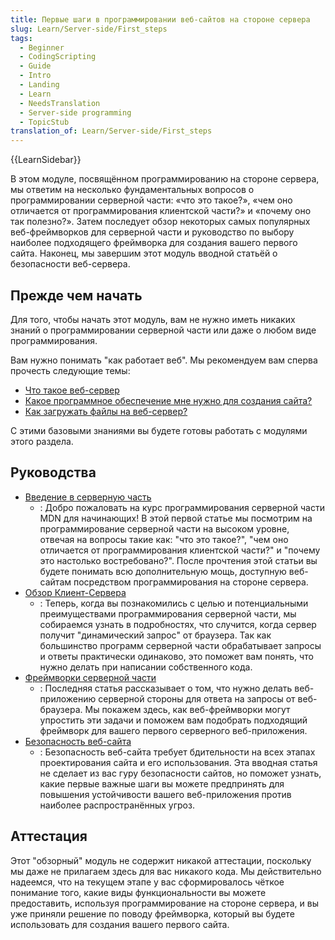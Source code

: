 ```yaml
---
title: Первые шаги в программировании веб-сайтов на стороне сервера
slug: Learn/Server-side/First_steps
tags:
  - Beginner
  - CodingScripting
  - Guide
  - Intro
  - Landing
  - Learn
  - NeedsTranslation
  - Server-side programming
  - TopicStub
translation_of: Learn/Server-side/First_steps
---
```


{{LearnSidebar}}

В этом модуле, посвящённом программированию на стороне сервера, мы ответим на несколько фундаментальных вопросов о программировании серверной части: «что это такое?», «чем оно отличается от программирования клиентской части?» и «почему оно так полезно?». Затем последует обзор некоторых самых популярных веб-фреймворков для серверной части и руководство по выбору наиболее подходящего фреймворка для создания вашего первого сайта. Наконец, мы завершим этот модуль вводной статьёй о безопасности веб-сервера.

## Прежде чем начать

Для того, чтобы начать этот модуль, вам не нужно иметь никаких знаний о программировании серверной части или даже о любом виде программирования.

Вам нужно понимать "как работает веб". Мы рекомендуем вам сперва прочесть следующие темы:

- [Что такое веб-сервер](/ru/docs/Learn/Common_questions/What_is_a_web_server)
- [Какое программное обеспечение мне нужно для создания сайта?](/ru/docs/Learn/Common_questions/What_software_do_I_need)
- [Как загружать файлы на веб-сервер?](/ru/docs/Learn/Common_questions/Upload_files_to_a_web_server)

С этими базовыми знаниями вы будете готовы работать с модулями этого раздела.

## Руководства

- [Введение в серверную часть](/ru/docs/Learn/Server-side/First_steps/Introduction)
  - : Добро пожаловать на курс программирования серверной части MDN для начинающих! В этой первой статье мы посмотрим на программирование серверной части на высоком уровне, отвечая на вопросы такие как: "что это такое?", "чем оно отличается от программирования клиентской части?" и "почему это настолько востребовано?". После прочтения этой статьи вы будете понимать всю дополнительную мощь, доступную веб-сайтам посредством программирования на стороне сервера.
- [Обзор Клиент-Сервера](/ru/docs/Learn/Server-side/First_steps/Client-Server_overview)
  - : Теперь, когда вы познакомились с целью и потенциальными преимуществами программирования серверной части, мы собираемся узнать в подробностях, что случится, когда сервер получит "динамический запрос" от браузера. Так как большинство программ серверной части обрабатывает запросы и ответы практически одинаково, это поможет вам понять, что нужно делать при написании собственного кода.
- [Фреймворки серверной части](/ru/docs/Learn/Server-side/First_steps/Web_frameworks)
  - : Последняя статья рассказывает о том, что нужно делать веб-приложению серверной стороны для ответа на запросы от веб-браузера. Мы покажем здесь, как веб-фреймворки могут упростить эти задачи и поможем вам подобрать подходящий фреймворк для вашего первого серверного веб-приложения.
- [Безопасность веб-сайта](/ru/docs/Learn/Server-side/First_steps/Website_security)
  - : Безопасность веб-сайта требует бдительности на всех этапах проектирования сайта и его использования. Эта вводная статья не сделает из вас гуру безопасности сайтов, но поможет узнать, какие первые важные шаги вы можете предпринять для повышения устойчивости вашего веб-приложения против наиболее распространённых угроз.

## Аттестация

Этот "обзорный" модуль не содержит никакой аттестации, поскольку мы даже не прилагаем здесь для вас никакого кода. Мы действительно надеемся, что на текущем этапе у вас сформировалось чёткое понимание того, какие виды функциональности вы можете предоставить, используя программирование на стороне сервера, и вы уже приняли решение по поводу фреймворка, который вы будете использовать для создания вашего первого сайта.

